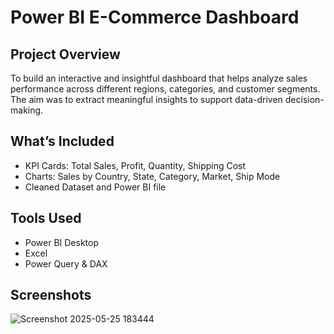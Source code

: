 # Power BI E-Commerce Dashboard

## Project Overview
To build an interactive and insightful dashboard that helps analyze sales performance across different regions, categories, and customer segments. The aim was to extract meaningful insights to support data-driven decision-making.

## What’s Included
- KPI Cards: Total Sales, Profit, Quantity, Shipping Cost  
- Charts: Sales by Country, State, Category, Market, Ship Mode  
- Cleaned Dataset and Power BI file

## Tools Used
- Power BI Desktop
- Excel
- Power Query & DAX

## Screenshots
![Screenshot 2025-05-25 183444](https://github.com/user-attachments/assets/d8a5e6ef-fc74-41b5-ab89-aa5faf229fc0)
